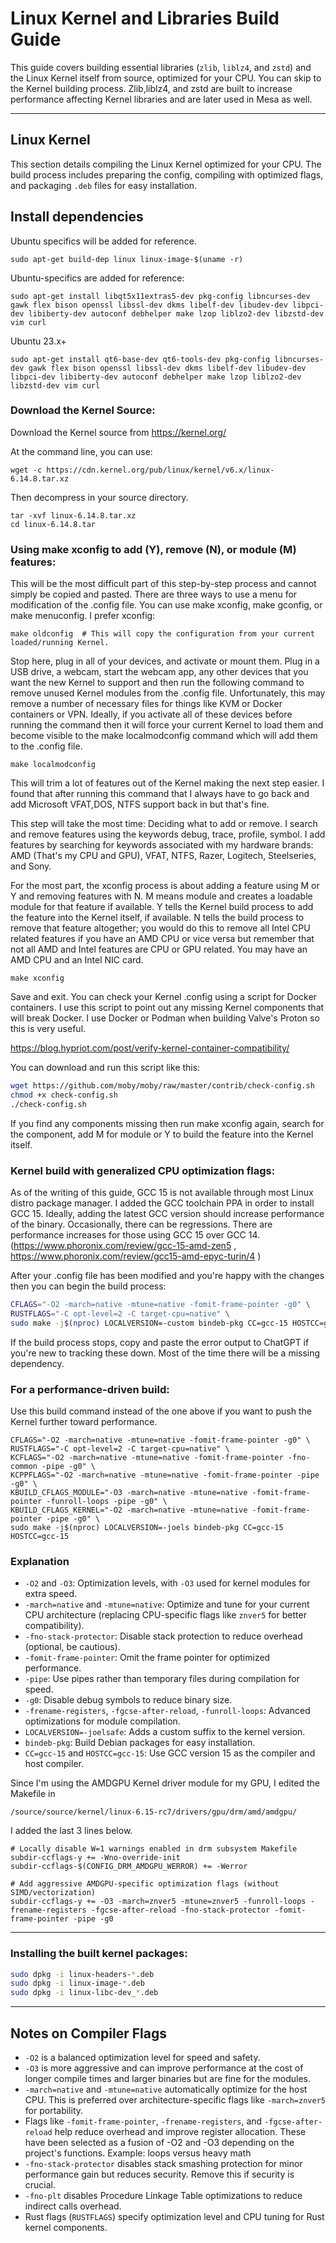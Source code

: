 # Linux Kernel and Libraries Build Guide

This guide covers building essential libraries (`zlib`, `liblz4`, and `zstd`) and the Linux Kernel itself from source, optimized for your CPU. You can skip to the Kernel building process. Zlib,liblz4, and zstd are built to increase performance affecting Kernel libraries and are later used in Mesa as well.

---

## Linux Kernel

This section details compiling the Linux Kernel optimized for your CPU. The build process includes preparing the config, compiling with optimized flags, and packaging `.deb` files for easy installation.

## Install dependencies

 Ubuntu specifics will be added for reference.

```
sudo apt-get build-dep linux linux-image-$(uname -r)
```

Ubuntu-specifics are added for reference:

```
sudo apt-get install libqt5x11extras5-dev pkg-config libncurses-dev gawk flex bison openssl libssl-dev dkms libelf-dev libudev-dev libpci-dev libiberty-dev autoconf debhelper make lzop liblzo2-dev libzstd-dev vim curl
```

Ubuntu 23.x+

```
sudo apt-get install qt6-base-dev qt6-tools-dev pkg-config libncurses-dev gawk flex bison openssl libssl-dev dkms libelf-dev libudev-dev libpci-dev libiberty-dev autoconf debhelper make lzop liblzo2-dev libzstd-dev vim curl
```



### Download the Kernel Source:

Download the Kernel source from https://kernel.org/

At the command line, you can use:

```
wget -c https://cdn.kernel.org/pub/linux/kernel/v6.x/linux-6.14.8.tar.xz
```

Then decompress in your source directory.

```
tar -xvf linux-6.14.8.tar.xz
cd linux-6.14.8.tar
```

### Using make xconfig to add (Y), remove (N), or module (M) features:

This will be the most difficult part of this step-by-step process and cannot simply be copied and pasted. There are three ways to use a menu for modification of the .config file. You can use make xconfig, make gconfig, or make menuconfig. I prefer xconfig:

```
make oldconfig  # This will copy the configuration from your current loaded/running Kernel.
```

Stop here, plug in all of your devices, and activate or mount them. Plug in a USB drive, a webcam, start the webcam app, any other devices that you want the new Kernel to support and then run the following command to remove unused Kernel modules from the .config file. Unfortunately, this may remove a number of necessary files for things like KVM or Docker containers or VPN. Ideally, if you activate all of these devices before running the command then it will force your current Kernel to load them and become visible to the make localmodconfig command which will add them to the .config file.

```
make localmodconfig
```

This will trim a lot of features out of the Kernel making the next step easier. I found that after running this command that I always have to go back and add Microsoft VFAT,DOS, NTFS support back in but that's fine.

This step will take the most time: Deciding what to add or remove. I search and remove features using the keywords debug, trace, profile, symbol. I add features by searching for keywords associated with my hardware brands: AMD (That's my CPU and GPU), VFAT, NTFS, Razer, Logitech, Steelseries, and Sony. 

For the most part, the xconfig process is about adding a feature using M or Y and removing features with N. M means module and creates a loadable module for that feature if available. Y tells the Kernel build process to add the feature into the Kernel itself, if available. N tells the build process to remove that feature altogether; you would do this to remove all Intel CPU related features if you have an AMD CPU or vice versa but remember that not all AMD and Intel features are CPU or GPU related. You may have an AMD CPU and an Intel NIC card.

```
make xconfig
```

Save and exit. You can check your Kernel .config using a script for Docker containers. I use this script to point out any missing Kernel components that will break Docker. I use Docker or Podman when building Valve's Proton so this is very useful.

https://blog.hypriot.com/post/verify-kernel-container-compatibility/

You can download and run this script like this:

```bash
wget https://github.com/moby/moby/raw/master/contrib/check-config.sh
chmod +x check-config.sh
./check-config.sh
```

If you find any components missing then run make xconfig again, search for the component, add M for module or Y to build the feature into the Kernel itself.



### Kernel build with generalized CPU optimization flags:

As of the writing of this guide, GCC 15 is not available through most Linux distro package manager. I added the GCC toolchain PPA in order to install GCC 15. Ideally, adding the latest GCC version should increase performance of the binary. Occasionally, there can be regressions. There are performance increases for those using GCC 15 over GCC 14. (https://www.phoronix.com/review/gcc-15-amd-zen5 , https://www.phoronix.com/review/gcc15-amd-epyc-turin/4 )

After your .config file has been modified and you're happy with the changes then you can begin the build process:

```bash
CFLAGS="-O2 -march=native -mtune=native -fomit-frame-pointer -g0" \
RUSTFLAGS="-C opt-level=2 -C target-cpu=native" \
sudo make -j$(nproc) LOCALVERSION=-custom bindeb-pkg CC=gcc-15 HOSTCC=gcc-15
```

If the build process stops, copy and paste the error output to ChatGPT if you're new to tracking these down. Most of the time there will be a missing dependency. 

### For a performance-driven build:

Use this build command instead of the one above if you want to push the Kernel further toward performance. 

```
CFLAGS="-O2 -march=native -mtune=native -fomit-frame-pointer -g0" \
RUSTFLAGS="-C opt-level=2 -C target-cpu=native" \
KCFLAGS="-O2 -march=native -mtune=native -fomit-frame-pointer -fno-common -pipe -g0" \
KCPPFLAGS="-O2 -march=native -mtune=native -fomit-frame-pointer -pipe -g0" \
KBUILD_CFLAGS_MODULE="-O3 -march=native -mtune=native -fomit-frame-pointer -funroll-loops -pipe -g0" \
KBUILD_CFLAGS_KERNEL="-O2 -march=native -mtune=native -fomit-frame-pointer -pipe -g0" \
sudo make -j$(nproc) LOCALVERSION=-joels bindeb-pkg CC=gcc-15 HOSTCC=gcc-15
```

### Explanation

- `-O2` and `-O3`: Optimization levels, with `-O3` used for kernel modules for extra speed.
- `-march=native` and `-mtune=native`: Optimize and tune for your current CPU architecture (replacing CPU-specific flags like `znver5` for better compatibility).
- `-fno-stack-protector`: Disable stack protection to reduce overhead (optional, be cautious).
- `-fomit-frame-pointer`: Omit the frame pointer for optimized performance.
- `-pipe`: Use pipes rather than temporary files during compilation for speed.
- `-g0`: Disable debug symbols to reduce binary size.
- `-frename-registers`, `-fgcse-after-reload`, `-funroll-loops`: Advanced optimizations for module compilation.
- `LOCALVERSION=-joelsafe`: Adds a custom suffix to the kernel version.
- `bindeb-pkg`: Build Debian packages for easy installation.
- `CC=gcc-15` and `HOSTCC=gcc-15`: Use GCC version 15 as the compiler and host compiler.

Since I'm using the AMDGPU Kernel driver module for my GPU, I edited the Makefile in 

```
/source/source/kernel/linux-6.15-rc7/drivers/gpu/drm/amd/amdgpu/
```

I added the last 3 lines below.

```
# Locally disable W=1 warnings enabled in drm subsystem Makefile
subdir-ccflags-y += -Wno-override-init
subdir-ccflags-$(CONFIG_DRM_AMDGPU_WERROR) += -Werror

# Add aggressive AMDGPU-specific optimization flags (without SIMD/vectorization)
subdir-ccflags-y += -O3 -march=znver5 -mtune=znver5 -funroll-loops -frename-registers -fgcse-after-reload -fno-stack-protector -fomit-frame-pointer -pipe -g0
```



---

### Installing the built kernel packages:

```bash
sudo dpkg -i linux-headers-*.deb
sudo dpkg -i linux-image-*.deb
sudo dpkg -i linux-libc-dev_*.deb
```

---

## Notes on Compiler Flags

- `-O2` is a balanced optimization level for speed and safety.
- `-O3` is more aggressive and can improve performance at the cost of longer compile times and larger binaries but are fine for the modules.
- `-march=native` and `-mtune=native` automatically optimize for the host CPU. This is preferred over architecture-specific flags like `-march=znver5` for portability.
- Flags like `-fomit-frame-pointer`, `-frename-registers`, and `-fgcse-after-reload` help reduce overhead and improve register allocation. These have been selected as a fusion of -O2 and -O3 depending on the project's functions. Example: loops versus heavy math
- `-fno-stack-protector` disables stack smashing protection for minor performance gain but reduces security. Remove this if security is crucial.
- `-fno-plt` disables Procedure Linkage Table optimizations to reduce indirect calls overhead.
- Rust flags (`RUSTFLAGS`) specify optimization level and CPU tuning for Rust kernel components.

